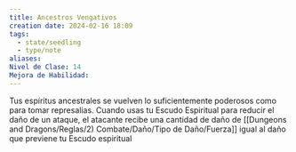 ```yaml
---
title: Ancestros Vengativos
creation date: 2024-02-16 18:09
tags:
  - state/seedling
  - type/note
aliases: 
Nivel de Clase: 14
Mejora de Habilidad:
---
```

Tus espíritus ancestrales se vuelven lo suficientemente poderosos como para tomar represalias.
Cuando usas tu Escudo Espiritual para reducir el daño de un ataque, el atacante recibe una cantidad de daño de [[Dungeons and Dragons/Reglas/2) Combate/Daño/Tipo de Daño/Fuerza]] igual al daño que previene tu Escudo espiritual
